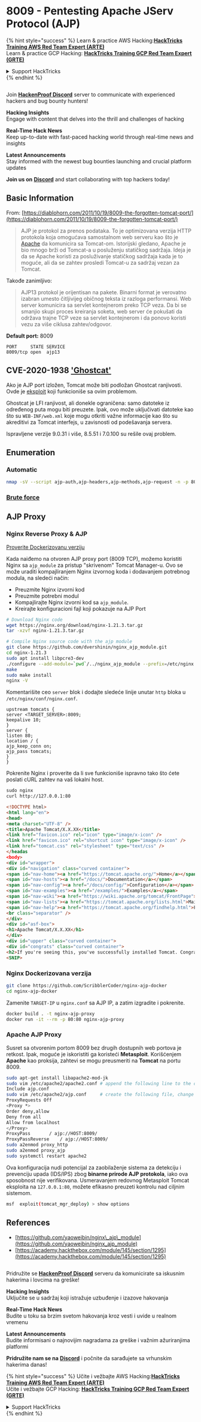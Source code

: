 # 8009 - Pentesting Apache JServ Protocol (AJP)

{% hint style="success" %}
Learn & practice AWS Hacking:<img src="../.gitbook/assets/arte.png" alt="" data-size="line">[**HackTricks Training AWS Red Team Expert (ARTE)**](https://training.hacktricks.xyz/courses/arte)<img src="../.gitbook/assets/arte.png" alt="" data-size="line">\
Learn & practice GCP Hacking: <img src="../.gitbook/assets/grte.png" alt="" data-size="line">[**HackTricks Training GCP Red Team Expert (GRTE)**<img src="../.gitbook/assets/grte.png" alt="" data-size="line">](https://training.hacktricks.xyz/courses/grte)

<details>

<summary>Support HackTricks</summary>

* Check the [**subscription plans**](https://github.com/sponsors/carlospolop)!
* **Join the** 💬 [**Discord group**](https://discord.gg/hRep4RUj7f) or the [**telegram group**](https://t.me/peass) or **follow** us on **Twitter** 🐦 [**@hacktricks\_live**](https://twitter.com/hacktricks_live)**.**
* **Share hacking tricks by submitting PRs to the** [**HackTricks**](https://github.com/carlospolop/hacktricks) and [**HackTricks Cloud**](https://github.com/carlospolop/hacktricks-cloud) github repos.

</details>
{% endhint %}

<figure><img src="../.gitbook/assets/image (3).png" alt=""><figcaption></figcaption></figure>

Join [**HackenProof Discord**](https://discord.com/invite/N3FrSbmwdy) server to communicate with experienced hackers and bug bounty hunters!

**Hacking Insights**\
Engage with content that delves into the thrill and challenges of hacking

**Real-Time Hack News**\
Keep up-to-date with fast-paced hacking world through real-time news and insights

**Latest Announcements**\
Stay informed with the newest bug bounties launching and crucial platform updates

**Join us on** [**Discord**](https://discord.com/invite/N3FrSbmwdy) and start collaborating with top hackers today!

## Basic Information

From: [https://diablohorn.com/2011/10/19/8009-the-forgotten-tomcat-port/](https://diablohorn.com/2011/10/19/8009-the-forgotten-tomcat-port/)

> AJP je protokol za prenos podataka. To je optimizovana verzija HTTP protokola koja omogućava samostalnom web serveru kao što je [Apache](http://httpd.apache.org/) da komunicira sa Tomcat-om. Istorijski gledano, Apache je bio mnogo brži od Tomcat-a u posluženju statičkog sadržaja. Ideja je da se Apache koristi za posluživanje statičkog sadržaja kada je to moguće, ali da se zahtev prosledi Tomcat-u za sadržaj vezan za Tomcat.

Takođe zanimljivo:

> AJP13 protokol je orijentisan na pakete. Binarni format je verovatno izabran umesto čitljivijeg običnog teksta iz razloga performansi. Web server komunicira sa servlet kontejnerom preko TCP veza. Da bi se smanjio skupi proces kreiranja soketa, web server će pokušati da održava trajne TCP veze sa servlet kontejnerom i da ponovo koristi vezu za više ciklusa zahtev/odgovor.

**Default port:** 8009
```
PORT     STATE SERVICE
8009/tcp open  ajp13
```
## CVE-2020-1938 ['Ghostcat'](https://www.chaitin.cn/en/ghostcat)

Ako je AJP port izložen, Tomcat može biti podložan Ghostcat ranjivosti. Ovde je [eksploit](https://www.exploit-db.com/exploits/48143) koji funkcioniše sa ovim problemom.

Ghostcat je LFI ranjivost, ali donekle ograničena: samo datoteke iz određenog puta mogu biti preuzete. Ipak, ovo može uključivati datoteke kao što su `WEB-INF/web.xml` koje mogu otkriti važne informacije kao što su akreditivi za Tomcat interfejs, u zavisnosti od podešavanja servera.

Ispravljene verzije 9.0.31 i više, 8.5.51 i 7.0.100 su rešile ovaj problem.

## Enumeration

### Automatic
```bash
nmap -sV --script ajp-auth,ajp-headers,ajp-methods,ajp-request -n -p 8009 <IP>
```
### [**Brute force**](../generic-methodologies-and-resources/brute-force.md#ajp)

## AJP Proxy

### Nginx Reverse Proxy & AJP

[Proverite Dockerizovanu verziju](8009-pentesting-apache-jserv-protocol-ajp.md#Dockerized-version)

Kada naiđemo na otvoren AJP proxy port (8009 TCP), možemo koristiti Nginx sa `ajp_module` za pristup "skrivenom" Tomcat Manager-u. Ovo se može uraditi kompajliranjem Nginx izvornog koda i dodavanjem potrebnog modula, na sledeći način:

* Preuzmite Nginx izvorni kod
* Preuzmite potrebni modul
* Kompajlirajte Nginx izvorni kod sa `ajp_module`.
* Kreirajte konfiguracioni fajl koji pokazuje na AJP Port
```bash
# Download Nginx code
wget https://nginx.org/download/nginx-1.21.3.tar.gz
tar -xzvf nginx-1.21.3.tar.gz

# Compile Nginx source code with the ajp module
git clone https://github.com/dvershinin/nginx_ajp_module.git
cd nginx-1.21.3
sudo apt install libpcre3-dev
./configure --add-module=`pwd`/../nginx_ajp_module --prefix=/etc/nginx --sbin-path=/usr/sbin/nginx --modules-path=/usr/lib/nginx/modules
make
sudo make install
nginx -V
```
Komentarišite ceo `server` blok i dodajte sledeće linije unutar `http` bloka u `/etc/nginx/conf/nginx.conf`.
```shell-session
upstream tomcats {
server <TARGET_SERVER>:8009;
keepalive 10;
}
server {
listen 80;
location / {
ajp_keep_conn on;
ajp_pass tomcats;
}
}
```
Pokrenite Nginx i proverite da li sve funkcioniše ispravno tako što ćete poslati cURL zahtev na vaš lokalni host.
```html
sudo nginx
curl http://127.0.0.1:80

<!DOCTYPE html>
<html lang="en">
<head>
<meta charset="UTF-8" />
<title>Apache Tomcat/X.X.XX</title>
<link href="favicon.ico" rel="icon" type="image/x-icon" />
<link href="favicon.ico" rel="shortcut icon" type="image/x-icon" />
<link href="tomcat.css" rel="stylesheet" type="text/css" />
</headas
<body>
<div id="wrapper">
<div id="navigation" class="curved container">
<span id="nav-home"><a href="https://tomcat.apache.org/">Home</a></span>
<span id="nav-hosts"><a href="/docs/">Documentation</a></span>
<span id="nav-config"><a href="/docs/config/">Configuration</a></span>
<span id="nav-examples"><a href="/examples/">Examples</a></span>
<span id="nav-wiki"><a href="https://wiki.apache.org/tomcat/FrontPage">Wiki</a></span>
<span id="nav-lists"><a href="https://tomcat.apache.org/lists.html">Mailing Lists</a></span>
<span id="nav-help"><a href="https://tomcat.apache.org/findhelp.html">Find Help</a></span>
<br class="separator" />
</div>
<div id="asf-box">
<h1>Apache Tomcat/X.X.XX</h1>
</div>
<div id="upper" class="curved container">
<div id="congrats" class="curved container">
<h2>If you're seeing this, you've successfully installed Tomcat. Congratulations!</h2>
<SNIP>
```
### Nginx Dockerizovana verzija
```bash
git clone https://github.com/ScribblerCoder/nginx-ajp-docker
cd nginx-ajp-docker
```
Zamenite `TARGET-IP` u `nginx.conf` sa AJP IP, a zatim izgradite i pokrenite.
```bash
docker build . -t nginx-ajp-proxy
docker run -it --rm -p 80:80 nginx-ajp-proxy
```
### Apache AJP Proxy

Susret sa otvorenim portom 8009 bez drugih dostupnih web portova je retkost. Ipak, moguće je iskoristiti ga koristeći **Metasploit**. Korišćenjem **Apache** kao proksija, zahtevi se mogu preusmeriti na **Tomcat** na portu 8009.
```bash
sudo apt-get install libapache2-mod-jk
sudo vim /etc/apache2/apache2.conf # append the following line to the config
Include ajp.conf
sudo vim /etc/apache2/ajp.conf     # create the following file, change HOST to the target address
ProxyRequests Off
<Proxy *>
Order deny,allow
Deny from all
Allow from localhost
</Proxy>
ProxyPass       / ajp://HOST:8009/
ProxyPassReverse    / ajp://HOST:8009/
sudo a2enmod proxy_http
sudo a2enmod proxy_ajp
sudo systemctl restart apache2
```
Ova konfiguracija nudi potencijal za zaobilaženje sistema za detekciju i prevenciju upada (IDS/IPS) zbog **binarne prirode AJP protokola**, iako ova sposobnost nije verifikovana. Usmeravanjem redovnog Metasploit Tomcat eksploita na `127.0.0.1:80`, možete efikasno preuzeti kontrolu nad ciljnim sistemom.
```bash
msf  exploit(tomcat_mgr_deploy) > show options
```
## References

* [https://github.com/yaoweibin/nginx\_ajp\_module](https://github.com/yaoweibin/nginx_ajp_module)
* [https://academy.hackthebox.com/module/145/section/1295](https://academy.hackthebox.com/module/145/section/1295)

<figure><img src="../.gitbook/assets/image (3).png" alt=""><figcaption></figcaption></figure>

Pridružite se [**HackenProof Discord**](https://discord.com/invite/N3FrSbmwdy) serveru da komunicirate sa iskusnim hakerima i lovcima na greške!

**Hacking Insights**\
Uključite se u sadržaj koji istražuje uzbuđenje i izazove hakovanja

**Real-Time Hack News**\
Budite u toku sa brzim svetom hakovanja kroz vesti i uvide u realnom vremenu

**Latest Announcements**\
Budite informisani o najnovijim nagradama za greške i važnim ažuriranjima platformi

**Pridružite nam se na** [**Discord**](https://discord.com/invite/N3FrSbmwdy) i počnite da sarađujete sa vrhunskim hakerima danas!

{% hint style="success" %}
Učite i vežbajte AWS Hacking:<img src="../.gitbook/assets/arte.png" alt="" data-size="line">[**HackTricks Training AWS Red Team Expert (ARTE)**](https://training.hacktricks.xyz/courses/arte)<img src="../.gitbook/assets/arte.png" alt="" data-size="line">\
Učite i vežbajte GCP Hacking: <img src="../.gitbook/assets/grte.png" alt="" data-size="line">[**HackTricks Training GCP Red Team Expert (GRTE)**<img src="../.gitbook/assets/grte.png" alt="" data-size="line">](https://training.hacktricks.xyz/courses/grte)

<details>

<summary>Support HackTricks</summary>

* Proverite [**planove pretplate**](https://github.com/sponsors/carlospolop)!
* **Pridružite se** 💬 [**Discord grupi**](https://discord.gg/hRep4RUj7f) ili [**telegram grupi**](https://t.me/peass) ili **pratite** nas na **Twitteru** 🐦 [**@hacktricks\_live**](https://twitter.com/hacktricks_live)**.**
* **Podelite hakerske trikove slanjem PR-ova na** [**HackTricks**](https://github.com/carlospolop/hacktricks) i [**HackTricks Cloud**](https://github.com/carlospolop/hacktricks-cloud) github repozitorijume.

</details>
{% endhint %}
